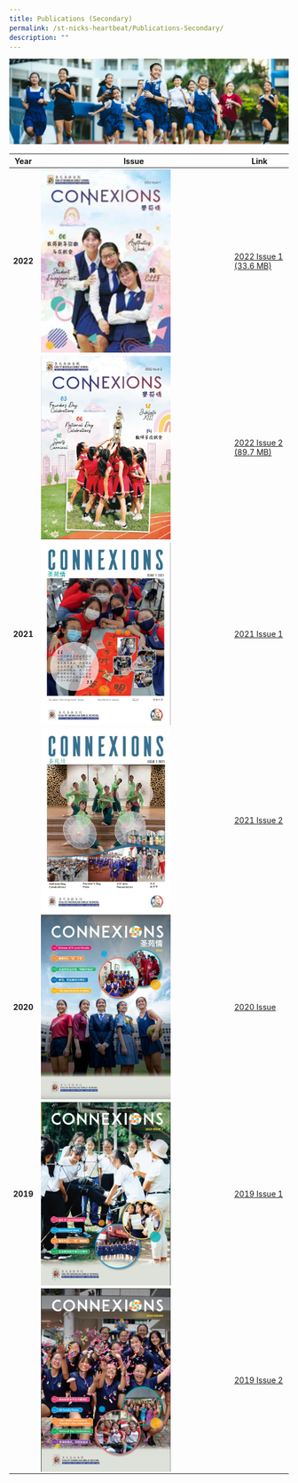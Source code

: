 ```yaml
---
title: Publications (Secondary)
permalink: /st-nicks-heartbeat/Publications-Secondary/
description: ""
---
```

![](/images/01%20Banner%20Photos/subpage%2002%20St%20Nicks%20Heartbeat.jpg)

| Year | Issue | Link | 
| -------- | -------- | -------- |
| **2022** | <img src="/images/03%20St%20Nicks%20Heartbeat/Connexions%202022%20Issue%201%20Cover.jpg" style= "width: 70%; margin-right:5px;" align = "left" > | <div style="text-align:left"><a href="insertpdflink">2022 Issue 1 (33.6 MB)</a></div> | 
| | <img src="/images/03%20St%20Nicks%20Heartbeat/Connexions%202022%20Issue%202.png" style= "width: 70%; margin-right:5px;" align = "left" > | <div style="text-align:left"><a href="insertpdflink">2022 Issue 2 (89.7 MB)</a></div> | 
| **2021** | <img src="/images/03%20St%20Nicks%20Heartbeat/Connexion%202021.jpeg" style= "width: 70%; margin-right:5px;" align = "left" > | <div style="text-align:left"><a href="https://issuu.com/touche-design/docs/connexions_2021_issue_1">2021 Issue 1</a></div> |
| | <img src="/images/03%20St%20Nicks%20Heartbeat/Connexions%202.jpeg" style= "width: 70%; margin-right:5px;" align = "left" > | <div style="text-align:left"><a href="https://issuu.com/touche-design/docs/connexions_2021_issue_2">2021 Issue 2</a></div> |
| **2020** | <img src="/images/03%20St%20Nicks%20Heartbeat/Connexion%202020.jpeg" style= "width: 70%; margin-right:5px;" align = "left" > | <div style="text-align:left"><a href="https://issuu.com/sngscorpcomms/docs/sngs_connexions_2020">2020 Issue </a></div> |
| **2019** | <img src="/images/03%20St%20Nicks%20Heartbeat/Connexions%201.png" style= "width: 70%; margin-right:5px;" align = "left" > | <div style="text-align:left"><a href="insertpdflink">2019 Issue 1 </a></div> |
| | <img src="/images/03%20St%20Nicks%20Heartbeat/Connexions%202.png" style= "width: 70%; margin-right:5px;" align = "left" > | <div style="text-align:left"><a href="insertpdflink">2019 Issue 2 </a></div> |